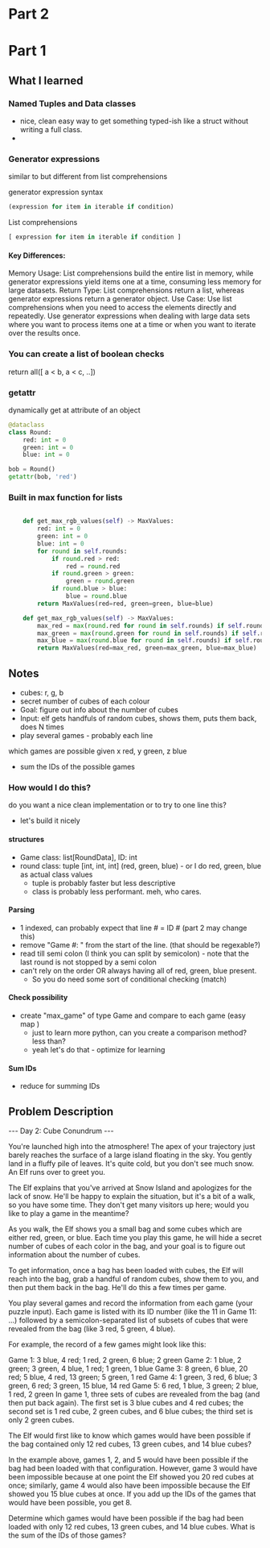 # Part 2


# Part 1

## What I learned

### Named Tuples and Data classes

- nice, clean easy way to get something typed-ish like a struct without writing a full class.
- 

### Generator expressions

similar to but different from list comprehensions

generator expression syntax 
```python
(expression for item in iterable if condition)
```

List comprehensions
```python
[ expression for item in iterable if condition ]
```
#### Key Differences:
Memory Usage: List comprehensions build the entire list in memory, while generator expressions yield items one at a time, consuming less memory for large datasets.
Return Type: List comprehensions return a list, whereas generator expressions return a generator object.
Use Case: Use list comprehensions when you need to access the elements directly and repeatedly. Use generator expressions when dealing with large data sets where you want to process items one at a time or when you want to iterate over the results once.

### You can create a list of boolean checks

return all([ a < b, a < c, ..])

### getattr

dynamically get at attribute of an object

```python
@dataclass
class Round:
    red: int = 0
    green: int = 0
    blue: int = 0

bob = Round()
getattr(bob, 'red')
```

### Built in max function for lists

```python

    def get_max_rgb_values(self) -> MaxValues:
        red: int = 0
        green: int = 0
        blue: int = 0
        for round in self.rounds:
            if round.red > red:
                red = round.red
            if round.green > green:
                green = round.green
            if round.blue > blue:
                blue = round.blue
        return MaxValues(red=red, green=green, blue=blue)

    def get_max_rgb_values(self) -> MaxValues:
        max_red = max(round.red for round in self.rounds) if self.rounds else 0
        max_green = max(round.green for round in self.rounds) if self.rounds else 0
        max_blue = max(round.blue for round in self.rounds) if self.rounds else 0
        return MaxValues(red=max_red, green=max_green, blue=max_blue)

```


## Notes

- cubes: r, g, b
- secret number of cubes of each colour
- Goal: figure out info about the number of cubes
- Input: elf gets handfuls of random cubes, shows them, puts them back, does N times
- play several games - probably each line

which games are possible given x red, y green, z blue
- sum the IDs of the possible games




### How would I do this?

do you want a nice clean implementation or to try to one line this?
- let's build it nicely

#### structures

- Game class: list[RoundData], ID: int
- round class: tuple [int, int, int] (red, green, blue) - or I do red, green, blue as actual class values
    - tuple is probably faster but less descriptive
    - class is probably less performant. meh, who cares.

#### Parsing

- 1 indexed, can probably expect that line # = ID # (part 2 may change this)
- remove "Game #: " from the start of the line. (that should be regexable?)
- read till semi colon (I think you can split by semicolon) - note that the last round is not stopped by a semi colon
- can't rely on the order OR always having all of red, green, blue present. 
    - So you do need some sort of conditional checking (match)

#### Check possibility

- create "max_game" of type Game and compare to each game (easy map )
    - just to learn more python, can you create a comparison method? less than?
    - yeah let's do that - optimize for learning

#### Sum IDs

- reduce for summing IDs




## Problem Description
--- Day 2: Cube Conundrum ---

You're launched high into the atmosphere! The apex of your trajectory just barely reaches the surface of a large island floating in the sky. You gently land in a fluffy pile of leaves. It's quite cold, but you don't see much snow. An Elf runs over to greet you.

The Elf explains that you've arrived at Snow Island and apologizes for the lack of snow. He'll be happy to explain the situation, but it's a bit of a walk, so you have some time. They don't get many visitors up here; would you like to play a game in the meantime?

As you walk, the Elf shows you a small bag and some cubes which are either red, green, or blue. Each time you play this game, he will hide a secret number of cubes of each color in the bag, and your goal is to figure out information about the number of cubes.

To get information, once a bag has been loaded with cubes, the Elf will reach into the bag, grab a handful of random cubes, show them to you, and then put them back in the bag. He'll do this a few times per game.

You play several games and record the information from each game (your puzzle input). Each game is listed with its ID number (like the 11 in Game 11: ...) followed by a semicolon-separated list of subsets of cubes that were revealed from the bag (like 3 red, 5 green, 4 blue).

For example, the record of a few games might look like this:

Game 1: 3 blue, 4 red; 1 red, 2 green, 6 blue; 2 green
Game 2: 1 blue, 2 green; 3 green, 4 blue, 1 red; 1 green, 1 blue
Game 3: 8 green, 6 blue, 20 red; 5 blue, 4 red, 13 green; 5 green, 1 red
Game 4: 1 green, 3 red, 6 blue; 3 green, 6 red; 3 green, 15 blue, 14 red
Game 5: 6 red, 1 blue, 3 green; 2 blue, 1 red, 2 green
In game 1, three sets of cubes are revealed from the bag (and then put back again). The first set is 3 blue cubes and 4 red cubes; the second set is 1 red cube, 2 green cubes, and 6 blue cubes; the third set is only 2 green cubes.

The Elf would first like to know which games would have been possible if the bag contained only 12 red cubes, 13 green cubes, and 14 blue cubes?

In the example above, games 1, 2, and 5 would have been possible if the bag had been loaded with that configuration. However, game 3 would have been impossible because at one point the Elf showed you 20 red cubes at once; similarly, game 4 would also have been impossible because the Elf showed you 15 blue cubes at once. If you add up the IDs of the games that would have been possible, you get 8.

Determine which games would have been possible if the bag had been loaded with only 12 red cubes, 13 green cubes, and 14 blue cubes. What is the sum of the IDs of those games?


